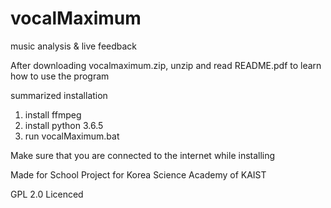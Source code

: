 # vocalMaximum

music analysis  & live feedback

After downloading vocalmaximum.zip, unzip and read README.pdf to learn how to use the program

summarized installation
1. install ffmpeg
2. install python 3.6.5
3. run vocalMaximum.bat

Make sure that you are connected to the internet while installing

Made for School Project for Korea Science Academy of KAIST

GPL 2.0 Licenced
